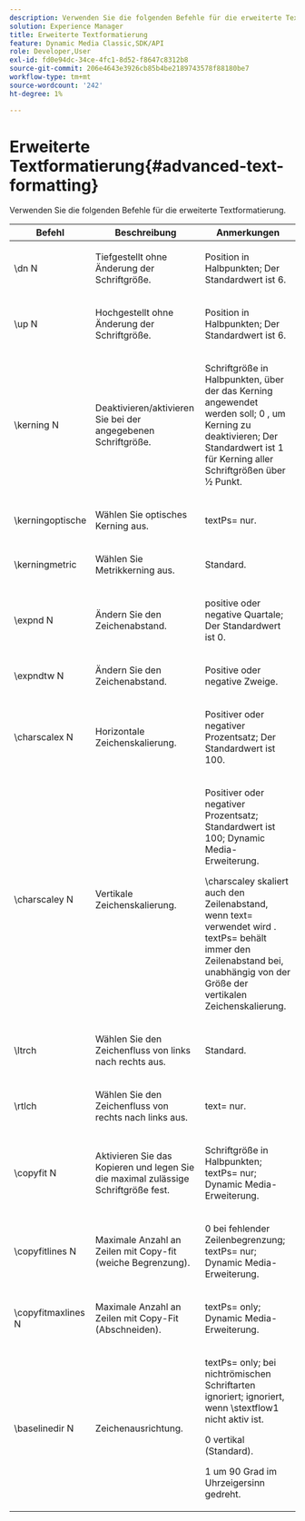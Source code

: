```yaml
---
description: Verwenden Sie die folgenden Befehle für die erweiterte Textformatierung.
solution: Experience Manager
title: Erweiterte Textformatierung
feature: Dynamic Media Classic,SDK/API
role: Developer,User
exl-id: fd0e94dc-34ce-4fc1-8d52-f8647c8312b8
source-git-commit: 206e4643e3926cb85b4be2189743578f88180be7
workflow-type: tm+mt
source-wordcount: '242'
ht-degree: 1%

---
```


# Erweiterte Textformatierung{#advanced-text-formatting}

Verwenden Sie die folgenden Befehle für die erweiterte Textformatierung.

<table id="table_43B2EB887C0F471BB60C23B570E7D3D2"> 
 <thead> 
  <tr> 
   <th class="entry"> Befehl </th> 
   <th class="entry"> Beschreibung </th> 
   <th class="entry"> Anmerkungen </th> 
  </tr> 
 </thead>
 <tbody> 
  <tr> 
   <td> <span class="codeph"> \dn  <span class="varname"> N  </span> </span> </td> 
   <td> <p>Tiefgestellt ohne Änderung der Schriftgröße. </p> </td> 
   <td> <p>Position in Halbpunkten; Der Standardwert ist 6. </p> </td> 
  </tr> 
  <tr> 
   <td> <span class="codeph"> \up  <span class="varname"> N  </span> </span> </td> 
   <td> <p>Hochgestellt ohne Änderung der Schriftgröße. </p> </td> 
   <td> <p>Position in Halbpunkten; Der Standardwert ist 6. </p> </td> 
  </tr> 
  <tr> 
   <td> <span class="codeph"> \kerning  <span class="varname"> N  </span> </span> </td> 
   <td> <p>Deaktivieren/aktivieren Sie bei der angegebenen Schriftgröße. </p> </td> 
   <td> <p>Schriftgröße in Halbpunkten, über der das Kerning angewendet werden soll; 0 , um Kerning zu deaktivieren; Der Standardwert ist 1 für Kerning aller Schriftgrößen über ½ Punkt. </p> </td> 
  </tr> 
  <tr> 
   <td> <span class="codeph"> \kerningoptische  </span> </td> 
   <td> <p>Wählen Sie optisches Kerning aus. </p> </td> 
   <td> <p> <span class="codeph"> textPs=  </span> nur. </p> </td> 
  </tr> 
  <tr> 
   <td> <span class="codeph"> \kerningmetric  </span> </td> 
   <td> <p>Wählen Sie Metrikkerning aus. </p> </td> 
   <td> <p>Standard. </p> </td> 
  </tr> 
  <tr> 
   <td> <span class="codeph"> \expnd  <span class="varname"> N  </span> </span> </td> 
   <td> <p>Ändern Sie den Zeichenabstand. </p> </td> 
   <td> <p>positive oder negative Quartale; Der Standardwert ist 0. </p> </td> 
  </tr> 
  <tr> 
   <td> <span class="codeph"> \expndtw  <span class="varname"> N  </span> </span> </td> 
   <td> <p>Ändern Sie den Zeichenabstand. </p> </td> 
   <td> <p>Positive oder negative Zweige. </p> </td> 
  </tr> 
  <tr> 
   <td> <span class="codeph"> \charscalex  <span class="varname"> N  </span> </span> </td> 
   <td> <p>Horizontale Zeichenskalierung. </p> </td> 
   <td> <p>Positiver oder negativer Prozentsatz; Der Standardwert ist 100. </p> </td> 
  </tr> 
  <tr> 
   <td> <span class="codeph"> \charscaley  <span class="varname"> N  </span> </span> </td> 
   <td> <p>Vertikale Zeichenskalierung. </p> </td> 
   <td> <p>Positiver oder negativer Prozentsatz; Standardwert ist 100; Dynamic Media-Erweiterung. </p> <p> <span class="codeph"> \charscaley skaliert  </span> auch den Zeilenabstand, wenn  <span class="codeph"> text= verwendet wird  </span>. <span class="codeph"> textPs= behält  </span> immer den Zeilenabstand bei, unabhängig von der Größe der vertikalen Zeichenskalierung. </p> </td> 
  </tr> 
  <tr> 
   <td> <span class="codeph"> \ltrch  </span> </td> 
   <td> <p>Wählen Sie den Zeichenfluss von links nach rechts aus. </p> </td> 
   <td> <p>Standard. </p> </td> 
  </tr> 
  <tr> 
   <td> <span class="codeph"> \rtlch  </span> </td> 
   <td> <p>Wählen Sie den Zeichenfluss von rechts nach links aus. </p> </td> 
   <td> <p> <span class="codeph"> text=  </span> nur. </p> </td> 
  </tr> 
  <tr> 
   <td> <span class="codeph"> \copyfit  <span class="varname"> N  </span> </span> </td> 
   <td> <p>Aktivieren Sie das Kopieren und legen Sie die maximal zulässige Schriftgröße fest. </p> </td> 
   <td> <p>Schriftgröße in Halbpunkten; <span class="codeph"> textPs= </span> nur; Dynamic Media-Erweiterung. </p> </td> 
  </tr> 
  <tr> 
   <td> <span class="codeph"> \copyfitlines  <span class="varname"> N  </span> </span> </td> 
   <td> <p>Maximale Anzahl an Zeilen mit Copy-fit (weiche Begrenzung). </p> </td> 
   <td> <p>0 bei fehlender Zeilenbegrenzung; <span class="codeph"> textPs= </span> nur; Dynamic Media-Erweiterung. </p> </td> 
  </tr> 
  <tr> 
   <td> <span class="codeph"> \copyfitmaxlines  <span class="varname"> N  </span> </span> </td> 
   <td> <p>Maximale Anzahl an Zeilen mit Copy-Fit (Abschneiden). </p> </td> 
   <td> <p> <span class="codeph"> textPs=  </span> only; Dynamic Media-Erweiterung. </p> </td> 
  </tr> 
  <tr> 
   <td> <span class="codeph"> \baselinedir  <span class="varname"> N  </span> </span> </td> 
   <td> <p>Zeichenausrichtung. </p> </td> 
   <td> <p> <span class="codeph"> textPs=  </span> only; bei nichtrömischen Schriftarten ignoriert; ignoriert, wenn  <span class="codeph"> \stextflow1 nicht aktiv  </span> ist. </p> <p>0 vertikal (Standard). </p> <p>1 um 90 Grad im Uhrzeigersinn gedreht. </p> </td> 
  </tr> 
 </tbody> 
</table>
